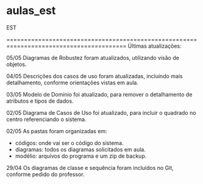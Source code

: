 # aulas_est
EST

========================================================================================
Últimas atualizações:

05/05
Diagramas de Robustez foram atualizados, utilizando visão de objetos.

04/05
Descrições dos casos de uso foram atualizadas, incluíndo mais detalhamento, conforme orientações vistas em aula.

03/05
Modelo de Domínio foi atualizado, para remover o detalhamento de atributos e tipos de dados.

02/05
Diagrama de Casos de Uso foi atualizado, para incluir o quadrado no centro referenciando o sistema. 

02/05
As pastas foram organizadas em:
 - códigos: onde vai ser o código do sistema.
 - diagramas: todos os diagramas solicitados em aula.
 - modélio: arquivos do programa e um zip de backup.

29/04
Os diagramas de classe e sequência foram incluídos no Git, conforme pedido do professor.
